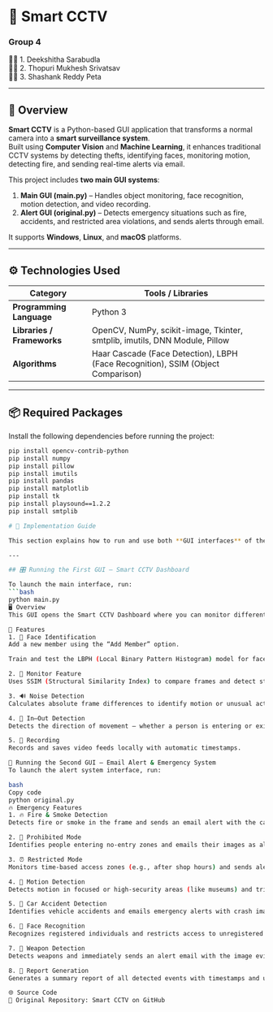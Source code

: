 # 🎥 Smart CCTV  
### Group 4  
👩‍💻 1. Deekshitha Sarabudla  
👨‍💻 2. Thopuri Mukhesh Srivatsav  
👨‍💻 3. Shashank Reddy Peta  

---

## 📘 Overview  
**Smart CCTV** is a Python-based GUI application that transforms a normal camera into a **smart surveillance system**.  
Built using **Computer Vision** and **Machine Learning**, it enhances traditional CCTV systems by detecting thefts, identifying faces, monitoring motion, detecting fire, and sending real-time alerts via email.

This project includes **two main GUI systems**:  
1. **Main GUI (main.py)** – Handles object monitoring, face recognition, motion detection, and video recording.  
2. **Alert GUI (original.py)** – Detects emergency situations such as fire, accidents, and restricted area violations, and sends alerts through email.

It supports **Windows**, **Linux**, and **macOS** platforms.

---

## ⚙️ Technologies Used

| Category | Tools / Libraries |
|-----------|------------------|
| **Programming Language** | Python 3 |
| **Libraries / Frameworks** | OpenCV, NumPy, scikit-image, Tkinter, smtplib, imutils, DNN Module, Pillow |
| **Algorithms** | Haar Cascade (Face Detection), LBPH (Face Recognition), SSIM (Object Comparison) |

---

## 📦 Required Packages

Install the following dependencies before running the project:

```bash
pip install opencv-contrib-python
pip install numpy
pip install pillow
pip install imutils
pip install pandas
pip install matplotlib
pip install tk
pip install playsound==1.2.2
pip install smtplib

# 🧠 Implementation Guide

This section explains how to run and use both **GUI interfaces** of the Smart CCTV project via the **Command Prompt**.

---

## 🎛️ Running the First GUI — Smart CCTV Dashboard

To launch the main interface, run:
```bash
python main.py
🖥️ Overview
This GUI opens the Smart CCTV Dashboard where you can monitor different smart surveillance features.

🧩 Features
1. 👤 Face Identification
Add a new member using the “Add Member” option.

Train and test the LBPH (Local Binary Pattern Histogram) model for face recognition.

2. 🧳 Monitor Feature
Uses SSIM (Structural Similarity Index) to compare frames and detect stolen or missing objects.

3. 🔊 Noise Detection
Calculates absolute frame differences to identify motion or unusual activity.

4. 🚪 In–Out Detection
Detects the direction of movement — whether a person is entering or exiting.

5. 🎥 Recording
Records and saves video feeds locally with automatic timestamps.

🚨 Running the Second GUI — Email Alert & Emergency System
To launch the alert system interface, run:

bash
Copy code
python original.py
🔥 Emergency Features
1. 🔥 Fire & Smoke Detection
Detects fire or smoke in the frame and sends an email alert with the captured image.

2. 🚫 Prohibited Mode
Identifies people entering no-entry zones and emails their images as alerts.

3. ⏰ Restricted Mode
Monitors time-based access zones (e.g., after shop hours) and sends alerts for unauthorized entries.

4. 🎯 Motion Detection
Detects motion in focused or high-security areas (like museums) and triggers an alarm.

5. 🚗 Car Accident Detection
Identifies vehicle accidents and emails emergency alerts with crash images and location.

6. 🧍 Face Recognition
Recognizes registered individuals and restricts access to unregistered or unknown people.

7. 🔫 Weapon Detection
Detects weapons and immediately sends an alert email with the image evidence.

8. 🧾 Report Generation
Generates a summary report of all detected events with timestamps and user details.

🌐 Source Code
📎 Original Repository: Smart CCTV on GitHub

